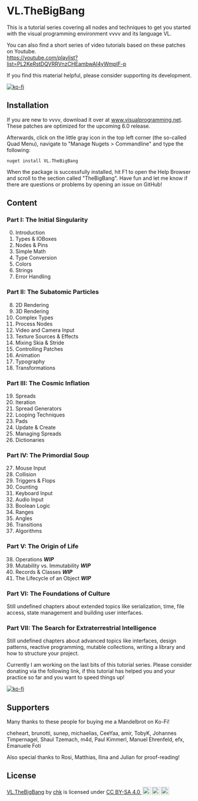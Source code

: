 # VL.TheBigBang
This is a tutorial series covering all nodes and techniques to get you started with the visual programming environment vvvv and its language VL.

You can also find a short series of video tutorials based on these patches on Youtube.<br />
https://youtube.com/playlist?list=PL2KeRstDQVRRVnzCHEambwAI4yWmpIF-p

If you find this material helpful, please consider supporting its development.

[![ko-fi](https://ko-fi.com/img/githubbutton_sm.svg)](https://ko-fi.com/T6T3I9XX6)

## Installation
If you are new to vvvv, download it over at www.visualprogramming.net. These patches are optimized for the upcoming 6.0 release.

Afterwards, click on the little gray icon in the top left corner (the so-called Quad Menu), navigate to "Manage Nugets > Commandline" and type the following:

```
nuget install VL.TheBigBang
```

When the package is successfully installed, hit F1 to open the Help Browser and scroll to the section called "TheBigBang". Have fun and let me know if there are questions or problems by opening an issue on GitHub!

## Content

### Part I: The Initial Singularity
0. Introduction
1. Types & IOBoxes
2. Nodes & Pins
3. Simple Math
4. Type Conversion
5. Colors
6. Strings
7. Error Handling

### Part II: The Subatomic Particles
8. 2D Rendering
9. 3D Rendering
10. Complex Types
11. Process Nodes
12. Video and Camera Input
13. Texture Sources & Effects
14. Mixing Skia & Stride
15. Controlling Patches
16. Animation
17. Typography
18. Transformations

### Part III: The Cosmic Inflation
19. Spreads
20. Iteration
21. Spread Generators
22. Looping Techniques
23. Pads
24. Update & Create
25. Managing Spreads
26. Dictionaries

### Part IV: The Primordial Soup
27. Mouse Input
28. Collision
29. Triggers & Flops
30. Counting
31. Keyboard Input
32. Audio Input
33. Boolean Logic
34. Ranges
35. Angles
36. Transitions
37. Algorithms

### Part V: The Origin of Life
38. Operations ***WIP***
39. Mutability vs. Immutability ***WIP***
40. Records & Classes ***WIP***
41. The Lifecycle of an Object ***WIP***

### Part VI: The Foundations of Culture
Still undefined chapters about extended topics like serialization, time, file access, state management and building user interfaces.

### Part VII: The Search for Extraterrestrial Intelligence
Still undefined chapters about advanced topics like interfaces, design patterns, reactive programming, mutable collections, writing a library and how to structure your project.

Currently I am working on the last bits of this tutorial series. Please consider donating via the following link, if this tutorial has helped you and your practice so far and you want to speed things up!

[![ko-fi](https://ko-fi.com/img/githubbutton_sm.svg)](https://ko-fi.com/T6T3I9XX6)

## Supporters
Many thanks to these people for buying me a Mandelbrot on Ko-Fi!

cheheart, brunotti, sunep, michaelias, CeeYaa, amir, TobyK, Johannes Timpernagel, Shaul Tzemach, m4d, Paul Kimmerl, Manuel Ehrenfeld, efx, Emanuele Foti

Also special thanks to Rosi, Matthias, Ilina and Julian for proof-reading!

## License

  <p xmlns:cc="http://creativecommons.org/ns#" xmlns:dct="http://purl.org/dc/terms/"><a property="dct:title" rel="cc:attributionURL" href="https://github.com/chkworks/VL.TheBigBang">VL.TheBigBang</a> by <a rel="cc:attributionURL dct:creator" property="cc:attributionName" href="https://www.3e8.studio">chk</a> is licensed under <a href="http://creativecommons.org/licenses/by-sa/4.0/?ref=chooser-v1" target="_blank" rel="license noopener noreferrer" style="display:inline-block;">CC BY-SA 4.0 <img style="height:22px!important;margin-left:3px;vertical-align:text-bottom;" src="https://mirrors.creativecommons.org/presskit/icons/cc.svg?ref=chooser-v1"><img style="height:22px!important;margin-left:3px;vertical-align:text-bottom;" src="https://mirrors.creativecommons.org/presskit/icons/by.svg?ref=chooser-v1"><img style="height:22px!important;margin-left:3px;vertical-align:text-bottom;" src="https://mirrors.creativecommons.org/presskit/icons/sa.svg?ref=chooser-v1"></a></p> 
